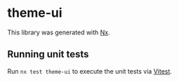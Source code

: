 # theme-ui

This library was generated with [Nx](https://nx.dev).

## Running unit tests

Run `nx test theme-ui` to execute the unit tests via [Vitest](https://vitest.dev/).
